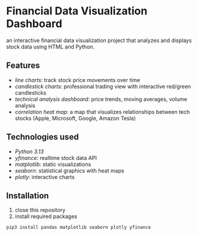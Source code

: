 # Financial Data Visualization Dashboard

an interactive financial data visualization project that analyzes and displays stock data using HTML and Python.

## Features

- *line charts*: track stock price movements over time
- *candlestick charts*: professional trading view with interactive red/green candlesticks
- *technical analysis dashboard*: price trends, moving averages, volume analysis
- *correlation heat map*: a map that visualizes relationships between tech stocks (Apple, Microsoft, Google, Amazon Tesla)

## Technologies used

- *Python 3.13*
- *yfinance*: realtime stock data API
- *matplotlib*: static visualizations
- *seaborn*: statistical graphics with heat maps
- *plotly*: interactive charts

## Installation

1. close this repository
2. install required packages
```bash
pip3 install pandas matplotlib seaborn plotly yfinance

